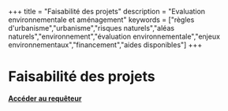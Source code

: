 +++
title = "Faisabilité des projets"
description = "Evaluation environnementale et aménagement"
keywords = ["règles d'urbanisme","urbanisme","risques naturels","aléas naturels","environnement","évaluation environnementale","enjeux environnementaux","financement","aides disponibles"]
+++

# Faisabilité des projets

**[Accéder au requêteur](https://aad90e5x35o.typeform.com/to/eYyywbOU)**

